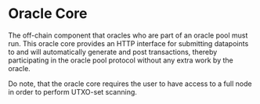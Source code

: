 # Oracle Core
The off-chain component that oracles who are part of an oracle pool must run. This oracle core provides an HTTP interface for submitting datapoints to and will automatically generate and post transactions, thereby participating in the oracle pool protocol without any extra work by the oracle.

Do note, that the oracle core requires the user to have access to a full node in order to perform UTXO-set scanning.






